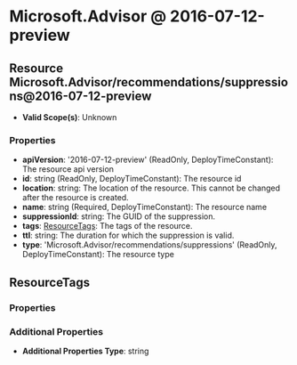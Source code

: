 # Microsoft.Advisor @ 2016-07-12-preview

## Resource Microsoft.Advisor/recommendations/suppressions@2016-07-12-preview
* **Valid Scope(s)**: Unknown
### Properties
* **apiVersion**: '2016-07-12-preview' (ReadOnly, DeployTimeConstant): The resource api version
* **id**: string (ReadOnly, DeployTimeConstant): The resource id
* **location**: string: The location of the resource. This cannot be changed after the resource is created.
* **name**: string (Required, DeployTimeConstant): The resource name
* **suppressionId**: string: The GUID of the suppression.
* **tags**: [ResourceTags](#resourcetags): The tags of the resource.
* **ttl**: string: The duration for which the suppression is valid.
* **type**: 'Microsoft.Advisor/recommendations/suppressions' (ReadOnly, DeployTimeConstant): The resource type

## ResourceTags
### Properties
### Additional Properties
* **Additional Properties Type**: string

